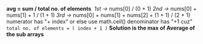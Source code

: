 **avg = sum / total no. of elements**
​
*1st ->*
nums[0]  / (0 + 1)
*2nd ->*
nums[0] + nums[1] + 1 / (1 + 1)
*3rd ->*
nums[0] + nums[1] + nums[2] + (1 + 1) / (2 + 1)
​
numerator has "+ index" or else use math.ceil()
denominator has "+1 cuz" `total no. of elements = ( index + 1 )`
​
**Solution is the max of Average of the sub arrays**